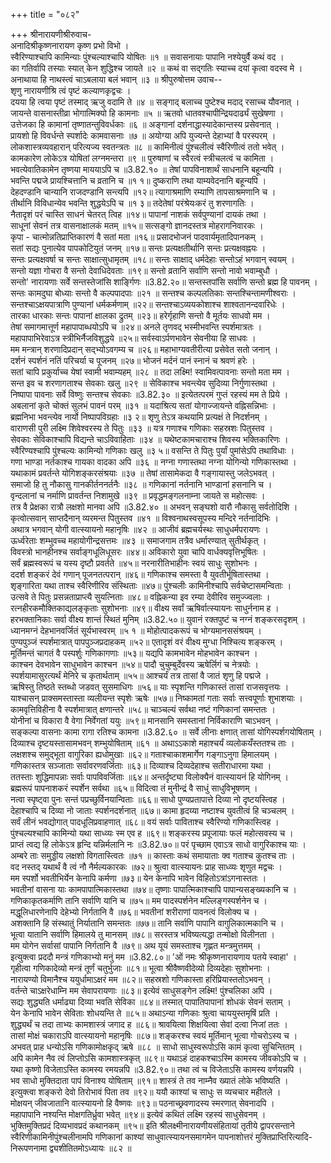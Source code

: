 +++
title = "०८२"

+++
श्रीनारायणीश्रीरुवाच-  
अनादिश्रीकृष्णनारायण कृष्ण प्रभो विभो ।  
स्वैरिण्याश्चापि कामिन्याः पुंश्चल्याश्चापि योषितः ॥१ ॥
सवासनायाः पापानि नश्येयुर्वै कथं वद ।  
का गतिर्वापि तस्याः स्यात् केन शुद्धिश्च जायते ॥२ ॥
कथं वा सद्गतिः स्याच्च दयां कृत्वा वदस्व मे ।  
अनाथाया हि नाथस्त्वं चाऽबलाया बलं भवान् ॥३ ॥
श्रीपुरुषोत्तम उवाच--  
शृणु नारायणीश्रि त्वं पृष्टं कल्याणकृद्वचः ।  
दयया हि त्वया पृष्टं तस्माद् ऋजु वदामि ते ॥४ ॥
सङ्गाद् बलाच्च पुष्टेश्च मदाद् रसाच्च यौवनात् ।  
जायन्ते वासनास्तीव्रा भोगात्मिक्यो हि कामनाः ॥५ ॥
ऋतवो धातवश्चापीन्द्रियदार्ढ्यं सुखेषणा ।  
उत्तेजका हि कामानां तृष्णातन्तुविवर्धकाः ॥६ ॥
अङ्गानां दर्शनाद्धास्यादेकान्तस्य प्रसेवनात् ।  
प्रायशो हि विवर्धन्ते स्पर्शादेः कामवासनाः ॥७ ॥
अयोग्या अपि युज्यन्ते देहाभ्यां वै परस्परम् ।  
लोकशास्त्रव्यवहारान् परित्यज्य स्वतन्त्रतः ॥८ ॥
कामिनीत्वं पुंश्चलीत्वं स्वैरिणीत्वं ततो भवेत् ।  
कामकारेण लोकेऽत्र योषितां लग्नमन्तरा ॥९ ॥
पुरुषाणां च स्वैरत्वं स्त्रीचलत्वं च कामिता ।  
भवत्येवातिकामेन तृष्णया माययाऽपि च ॥3.82.१० ॥
तेषां पापविनाशार्थं साधनानि बहून्यपि ।  
भवन्ति पद्मजे प्रायश्चित्तानि च व्रतानि च ॥१ १॥
दुष्कराणि तथा याम्यवेदनानि बहून्यपि ।  
देहदण्डानि चान्यानि राजदण्डानि सन्त्यपि ॥१२॥
त्यागाश्रमाणि रम्याणि तापसाश्रमणानि च ।  
तीर्थानि विविधान्येव भवन्ति शुद्धयेऽपि च ॥१ ३॥
तदेतेषां परंश्रेयःकरं तु शरणागतिः ।  
नैतादृशं परं चास्ति साधनं चेतरत् त्विह ॥१४॥
पापानां नाशकं सर्वपुण्यानां दायकं तथा ।  
साधूनां सेवनं तत्र वासनाक्षालकं मतम् ॥१५॥
सत्सङ्गो ज्ञानदस्तत्र मोहरागनिवारकः ।  
कृपा - चात्मोन्नतिप्राप्तिकारणं वै सतां मता ॥१६॥
प्रसादभोजनं पादवार्यमृतादिपानकम् ।  
सतां सद्यः पुनात्येव पापकोटियुतं जनम् ॥१७॥
सन्तः प्रत्यक्षतीर्थानि सन्तः प्रत्यक्षवह्नयः ।  
सन्तः प्रत्यक्षवर्षा च सन्तः साक्षात्सुधामृतम् ॥१८॥
सन्तः साक्षाद् धर्मदेहाः सन्तोऽहं भगवान् स्वयम् ।  
सन्तो यज्ञा गोचरा वै सन्तो देवाधिदेवताः ॥१९॥
सन्तो व्रतानि सर्वाणि सन्तो नावो भवाम्बुधौ ।  
सन्तो' नारायणाः सर्वे सन्तस्तेजांसि शार्ङ्गिणः ॥3.82.२०॥
सन्तस्तपांसि सर्वाणि सन्तो ब्रह्म हि पावनम् ।  
सन्तः कामदुघा बोध्याः सन्तो वै कल्पपादपाः ॥२१ ॥
सन्तश्च कल्पलतिकाः सन्तश्चिन्तामणीश्वराः ।  
सन्तश्चाऽक्षयपात्राणि पुण्यानां धर्मकर्मणाम् ॥२२॥
सन्तश्चाऽव्ययकोशाश्च शाश्वतानन्दवारिधेः ।  
तारका धारकाः सन्तः पापानां क्षालका द्रुतम् ॥२३॥
हरेर्गृहाणि सन्तो वै मूर्तयः साधवो मम ।  
तेषां समागमात्तूर्ण महापापाब्धयोऽपि च ॥२४॥
अनले तृणवद् भस्मीभवन्ति स्पर्शमात्रतः ।  
महापापाभिरेवाऽत्र स्त्रीभिर्नैजविशुद्धये ॥२५॥
सर्वस्वाऽर्पणभावेन सेवनीया हि साधवः ।  
मम मन्त्रान् शरणादिप्रदान् सद्भ्योऽवगम्य च ॥२६॥
महाभाग्यवतीरीत्या प्रसेवेत सतो जनान् ।  
दर्शनं स्पर्शनं नतिं परिचर्या च पूजनम् ॥२७॥
भोजनं मर्दनं पानं स्नानं च श्रवणं हरेः ।  
सतां चापि प्रकुर्याच्च येषां स्वामी भवाम्यहम् ॥२८ ॥
तदा लक्ष्मि! स्वामिवत्पावनाः सन्तो मता मम ।  
सन्त इव च शरणागताश्च सेवकाः खलु ॥२९ ॥
सेविकाश्च भवन्त्येव सुदिव्या निर्गुणास्तथा ।  
निष्पापा पावनाः सर्वे विष्णुः सन्तश्च सेवकाः ॥3.82.३० ॥
इत्येतत्परमं गुप्तं रहस्यं मम ते प्रिये ।  
अबलानां कृते चोक्तं सुलभं पावनं परम् ॥३१ ॥
यदाश्रित्य सतां योगाज्जायन्ते वह्निसन्निभाः ।  
ब्रह्मनिभा भवन्त्येव नार्यो निष्पापविग्रहाः ॥३ २॥
शृणु तेऽत्र कथयामि प्रत्यक्षं ते निदर्शनम् ।  
वाराणसी पुरी लक्ष्मि शिवेश्वरस्य ते पितुः ॥३३ ॥
यत्र गणाश्च गणिकाः सहस्रशः पितुस्तव ।  
सेवकाः सेविकाश्चापि विद्यन्ते चाऽविवाहिताः ॥३४ ॥
यथेष्टकामचाराश्च शिवस्य भक्तिकारिणः ।  
स्वैरिण्यश्चापि पुंश्चल्यः कामिन्यो गणिकाः खलु ॥३ ५॥
वसन्ति ते पितुः पुर्यां पुमांसेऽपि तथाविधाः ।  
गणा भाण्डा नर्तकाश्च गायका वादका अपि ॥३६ ॥
नग्ना गणास्तथा नग्ना योगिन्यो गणिकास्तथा ।  
यथाकामं प्रवर्तन्ते योगिशङ्करसंश्रयाः ॥३७ ॥
तेषां तासामेकदा वै गङ्गायास्तु जलेऽभवत् ।  
समाजो हि तु नौकासु गानकीर्तननर्तनैः ॥३८ ॥
गणिकानां नर्तनानि भाण्डानां हसनानि च ।  
वृन्दलानां च नर्माणि प्रावर्तन्त निशामुखे ॥३९ ॥
प्रवृद्धमङ्गलनाम्ना जायते स महोत्सवः ।  
तत्र वै प्रेक्षका रात्रौ लक्षशो मानवा अपि ॥3.82.४० ॥
अभवन् सङ्घशो वारौ नौकासु सर्वतोदिशि ।  
कृत्वोत्सवान् साप्तदैनान् व्यरमन्त पितुस्तव ॥४१ ॥
विश्वनाथस्वसूपस्य मन्दिरे नर्तनादिभिः ।  
अथात्र भगवान् योगी वात्स्यायनो महानृषिः ॥४२ ॥
आजीवं ब्रह्मचर्यस्थः साधुधर्मपरायणः ।  
ऊर्ध्वरेताः शम्भुवच्च महायोगीन्द्रसत्तमः ॥४३ ॥
समाजगाम तत्रैव धर्मारण्यात् सुतीर्थकृत् ।  
विवस्त्रो भानहीनश्च सर्वाङ्गधूलिधूसरः ॥४४॥
अविकारो युवा चापि वार्धक्यवृत्तिभूषितः ।  
सर्वं ब्रह्मस्वरूपं च यस्य दृष्टौ प्रवर्तते ॥४५॥
नरनारीतिभाहीनः स्वयं साधुः सुशोभनः ।  
ददर्श शङ्करं देवं गणान् पूजनतत्परान् ॥४६॥
गणिकाश्च समस्ता वै युवतीर्भूषितास्तथा ।  
शृङ्गारिता यथा ताश्च स्वैरिणीरिव संस्थिताः ॥४७॥
पुंश्चलीः कामिनीश्चापि सर्वचेष्टासमन्विताः ।  
उत्सवे ते पितुः प्रसन्नताप्राप्त्यै सुयत्निताः ॥४८॥
वह्निकन्या इव रम्या देवीरिव समुज्ज्वलाः ।  
रत्नहीरकमौक्तिकाद्यलङ्कृताः सुशोभनाः ॥४९॥
वीक्ष्य सर्वां ऋषिर्वात्स्यायनः साधुर्ननाम ह ।  
हरभक्तानिकाः सर्वा वीक्ष्य शान्तं स्थितं मुनिम् ॥3.82.५०॥
युवानं रक्तपुष्टं च नग्नं शङ्करसदृशम् ।  
ध्यानमग्नं देहभानवर्जितं सूर्यभास्वरम् ॥५ १ ॥
मोहोत्पादकरूपं च भोग्यमानससंश्रयम् ।  
पुण्यपुञ्जं स्पर्शमात्रात् पापपुञ्जप्रदाहकम् ॥५२॥
एतादृशं वरं वीक्ष्य मुग्धा निश्चित्य शङ्करम् ।  
मूर्तिमन्तं चागतं वै पस्पर्शुः गणिकागणाः ॥५३॥
यद्यपि कामभावेन मोहभावेन काश्चन ।  
काश्चन देवभावेन साधुभावेन काश्चन ॥५४॥
पादौ चुचुम्बुर्देवस्य ऋषेर्लिगं च नेत्रयोः ।  
स्पर्शयामासुरत्यर्थं मेनिरे च कृतार्थताम् ॥५५॥
आश्चर्यं तत्र तासां वै जातं शृणु हि पद्मजे ।  
ऋषिस्तु तिष्ठते स्तब्धो जडवत् सुसमाधिगः ॥५६॥
याः स्पृशन्ति गणिकास्तं तासां राजसवृत्तयः ।  
याश्चासन् प्राक्समस्तास्ता व्यलीयन्त स्पृशेः ऋषेः ॥५७॥
निष्कामतां गताः सर्वाः सत्त्वपूर्णाः शुभाशयाः ।  
कामवृत्तिविहीना वै स्पर्शमात्रात् क्षणान्तरे ॥५८॥
चाञ्चल्यं सर्वथा नष्टं गणिकानां समन्ततः ।  
योनीनां च विकारा वै वेगा निर्वेगतां ययुः ॥५९॥
मानसानि समस्तानां निर्विकाराणि चाऽभवन् ।  
सङ्कल्पा वासनाः कामा रागा रतिश्च कामना ॥3.82.६० ॥
सर्वे लीनाः क्षणात् तासां योगिस्पर्शगयोषिताम् ।  
दिव्याश्च दृष्टयस्तासामभवन् शम्भुयोषिताम् ॥६१ ॥
अथाऽऽकाशे महाश्चर्यं व्यलोकयँस्ततश्च ताः ।  
लक्षशश्च समुद्भूता वागुरिका ह्यधोमुखाः ॥६२॥
गताश्चाकाशमार्गेण गङ्गाऽनुगा हिमालयम् ।  
गणिकास्तत्र सञ्जाताः सर्वावरणवर्जिताः ॥६३॥
दिव्याश्च दिव्यदेहाश्च सतीराधारमा यथा ।  
ततस्ताः शुद्धिमापन्नाः सर्वाः पापविवर्जिताः ॥६४॥
अन्तर्दृष्ट्या विलोक्यैनं वात्स्यायनं हि योगिनम् ।  
ब्रह्मरूपं पापनाशकरं स्पर्शेन सर्वथा ॥६५॥
विदित्वा तं मुनीन्द्रं वै साधुं साधुविभूषणम् ।  
नत्वा स्पृष्ट्वा पुनः सन्तं पप्रच्छुर्विनयान्विताः ॥६६॥
साधो पुण्यप्रतापात्ते दिव्या नो दृष्टयस्त्विह ।  
देहाश्चापि च दिव्या नो जाताः स्पर्शनदर्शनात् ॥६७॥
कामा हृदय्या नष्टाश्च युवतीत्वं हि चञ्चलम् ।  
सर्वं लीनं भवद्योगात् पादधूलिप्रवाहणात् ॥६८॥
वयं सर्वाः पाविताश्च स्वैरिण्यो गणिकास्त्विह ।  
पुंश्चल्यश्चापि कामिन्यो यथा साध्व्यः स्म एव ह ॥६९॥
शङ्करस्य प्रपूजायाः फलं महोत्सवस्य च ।  
प्राप्तं त्वद्य हि लोकेऽत्र हृन्दि यन्निर्मलानि नः ॥3.82.७०॥
परं पृच्छाम एवाऽत्र साधो वागुरिकाश्च याः ।  
अम्बरे ताः समुड्डीय लक्षशो विगतास्त्वितः ॥७१ ॥
कास्ताः कथं समायाताः क्व गताश्च कुतश्च ताः ।  
वद नस्तद् यथार्थं वै त्वं नौ नैर्मल्यकारकः ॥७२॥
श्रुत्वा वात्स्यायनः प्राह साध्व्यः शृणुत मद्वचः ।  
मम स्पर्शो भवतीभिर्येन केनापि कर्मणा ॥७३॥
येन केनापि भावेन विहितोऽत्रांऽगनास्ततः ।  
भवतीनां वासना याः कामपापात्मिकास्तथा ॥७४॥
तृष्णाः पापात्मिकाश्चापि पापान्यसङ्ख्यकानि च ।  
गणिकाकृतकर्माणि तानि सर्वाणि यानि च ॥७५॥
मम पादस्पर्शनेन मल्लिङ्गस्पर्शनेन च ।  
मद्धूलिधारणेनापि देहेभ्यो निर्गतानि वै ॥७६॥
भवतीनां शरीराणां पावनत्वं विलोक्य च ।  
अशक्तानि हि संस्थातुं निर्यातानि समन्ततः ॥७७॥
तानि सर्वाणि पापानि वागुलिकात्मकानि च ।  
भूत्वा यातानि सर्वाणि हिमालये तु मानसम् ॥७८॥
सरस्तत्र भविष्यत्यद्धा तन्मोक्षो विलीनता ।  
मम योगेन सर्वासां पापानि निर्गतानि वै ॥७९॥
अथ यूयं समस्ताश्च गृह्णत मन्त्रमुत्तमम् ।  
इत्युक्त्वा प्रददौ मन्त्रं गणिकाभ्यो मनुं मम ॥3.82.८०॥
'ओं नमः श्रीकृष्णनारायणाय पतये स्वाहा' ।  
गृहीत्वा गणिकादेव्यो मन्त्रं तूर्णं चतुर्भुजाः ॥८१॥
भूत्वा श्रीवैष्णवीदेव्यो दिव्यदेहाः सुशोभनाः ।  
नारायण्यो विमानैश्च ययुर्धामाऽक्षरं मम ॥८२॥
सहस्रशो गणिकास्ता हरिप्रियास्ततोऽभवन् ।  
वर्तन्ते चाऽक्षरेधाम्नि मम सेवापरायणाः ॥८३॥
इत्येवं साधुसङ्गेन लक्ष्मि! पुंश्चलिका अपि ।  
सद्यः शुद्ध्यति धर्माढ्या दिव्या भवति सेविका ॥८४॥
तस्मात् पापातिपापानां शोधकं सेवनं सताम् ।  
येन केनापि भावेन सेविताः शोधयन्ति ते ॥८५॥
अथाऽन्या गणिकाः श्रुत्वा चाययुस्तमृषिं प्रति ।  
शुद्ध्यर्थं च तदा ताभ्यः कामशास्त्रं जगाद ह ॥८६॥
श्रावयित्वा शिक्षयित्वा सेवां दत्वा निजां ततः ।  
तासां मोक्षं चकाराऽपि वात्स्यायनो महानृषिः ॥८७॥
शङ्करश्च स्वयं मूर्तिमान् भूत्वा गोचरोऽस्य च ।  
अभवत् प्राह धन्योऽसि गणिकामोक्षकृद् ऋषे ॥८८ ॥
साधो साधुस्वरूपोऽसि कामं कृत्वा सुचिन्तितम् ।  
अपि कामेन नैव त्वं लिप्तोऽसि कामशास्त्रकृत् ॥८९॥
यथाऽहं दाहकश्चाऽस्मि कामस्य जीवकोऽपि च ।  
यथा कृष्णो विजेताऽस्ति कामस्य रमयन्नपि ॥3.82.९०॥
तथा त्वं च विजेताऽसि कामस्य वर्णयन्नपि ।  
भव साधो मुक्तिदाता पापं विनाश्य योषिताम् ॥९१॥
शास्त्रं ते तव नाम्नैव ख्यातं लोके भविष्यति ।  
इत्युक्त्वा शङ्करो देवो तिरोभावं पिता तव ॥९२॥
ययौ काश्यां च साधुः स व्यचचार महीतले ।  
मोक्षयन् जीवजातानि वात्स्यायनो हि वैष्णवः ॥९३॥
पठनाच्छ्रवणादस्य स्मरणात् सेवनादपि ।  
महापापानि नश्यन्ति मोक्षगतिर्ध्रुवा भवेत् ॥९४॥
इत्येवं कथितं लक्ष्मि रहस्यं साधुसेवनम् ।  
भुक्तिमुक्तिप्रदं दिव्यभावप्रदं कथानकम् ॥९५॥
इति श्रीलक्ष्मीनारायणीयसंहितायां तृतीये द्वापरसन्ताने स्वैरिणीकामिनीपुंश्चलीनामपि गणिकानां काश्यां साधुवात्स्यायनसमागमेन पापनाशोत्तरं मुक्तिप्राप्तिरित्यादि-  
निरूपणनामा द्व्यशीतितमोऽध्यायः ॥८२ ॥
    
